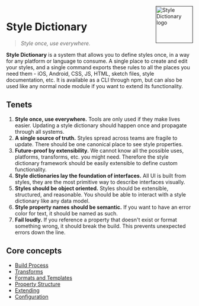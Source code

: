 <a href="">
  <img src="https://cloud.githubusercontent.com/assets/2113376/26018832/0433d85e-3726-11e7-8ef8-be6983e078a0.png" alt="Style Dictionary logo" title="StyleDictionary" width="100" align="right" />
</a>

# Style Dictionary
> *Style once, use everywhere.*

**Style Dictionary** is a system that allows you to define styles once, in a way for any platform or language to consume. A single place to create and edit your styles, and a single command exports these rules to all the places you need them - iOS, Android, CSS, JS, HTML, sketch files, style documentation, etc. It is available as a CLI through npm, but can also be used like any normal node module if you want to extend its functionality.

## Tenets
1. **Style once, use everywhere.** Tools are only used if they make lives easier. Updating a style dictionary should happen once and propagate through all systems.
2. **A single source of truth.** Styles spread across teams are fragile to update. There should be one canonical place to see style properties.
3. **Future-proof by extensibility.** We cannot know all the possible uses, platforms, transforms, etc. you might need. Therefore the style dictionary framework should be easily extensible to define custom functionality.
4. **Style dictionaries lay the foundation of interfaces.** All UI is built from styles, they are the most primitive way to describe interfaces visually.
5. **Styles should be object oriented.** Styles should be extensible, structured, and reasonable. You should be able to interact with a style dictionary like any data model.
6. **Style property names should be semantic.** If you want to have an error color for text, it should be named as such.
7. **Fail loudly.** If you reference a property that doesn't exist or format something wrong, it should break the build. This prevents unexpected errors down the line.

## Core concepts
* [Build Process](https://amzn.github.io/style-dictionary/build_process)
* [Transforms](https://amzn.github.io/style-dictionary/transforms)
* [Formats and Templates](https://amzn.github.io/style-dictionary/formats_and_templates)
* [Property Structure](https://amzn.github.io/style-dictionary/property_structure)
* [Extending](https://amzn.github.io/style-dictionary/extending)
* [Configuration](https://amzn.github.io/style-dictionary/configuration)
